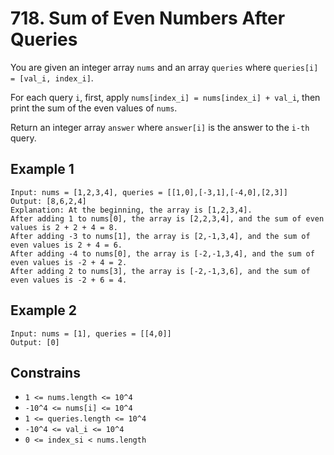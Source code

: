 # 718. Sum of Even Numbers After Queries

You are given an integer array `nums` and an array `queries` where `queries[i] = [val_i, index_i]`.

For each query `i`, first, apply `nums[index_i] = nums[index_i] + val_i`, then print the sum of the even values of `nums`.

Return an integer array `answer` where `answer[i]` is the answer to the `i-th` query.

## Example 1

```documentation
Input: nums = [1,2,3,4], queries = [[1,0],[-3,1],[-4,0],[2,3]]
Output: [8,6,2,4]
Explanation: At the beginning, the array is [1,2,3,4].
After adding 1 to nums[0], the array is [2,2,3,4], and the sum of even values is 2 + 2 + 4 = 8.
After adding -3 to nums[1], the array is [2,-1,3,4], and the sum of even values is 2 + 4 = 6.
After adding -4 to nums[0], the array is [-2,-1,3,4], and the sum of even values is -2 + 4 = 2.
After adding 2 to nums[3], the array is [-2,-1,3,6], and the sum of even values is -2 + 6 = 4.
```

## Example 2

```documentation
Input: nums = [1], queries = [[4,0]]
Output: [0]
```

## Constrains

- `1 <= nums.length <= 10^4`
- `-10^4 <= nums[i] <= 10^4`
- `1 <= queries.length <= 10^4`
- `-10^4 <= val_i <= 10^4`
- `0 <= index_si < nums.length`
